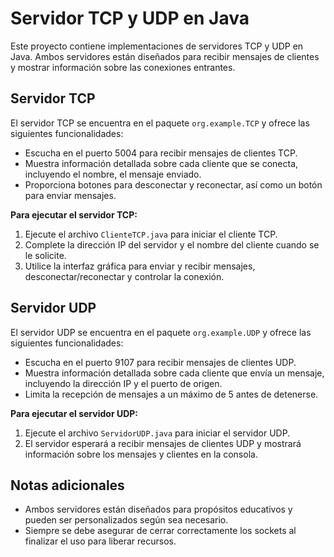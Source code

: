 # Servidor TCP y UDP en Java

Este proyecto contiene implementaciones de servidores TCP y UDP en Java. Ambos servidores están diseñados para recibir mensajes de clientes y mostrar información sobre las conexiones entrantes.

## Servidor TCP

El servidor TCP se encuentra en el paquete `org.example.TCP` y ofrece las siguientes funcionalidades:

- Escucha en el puerto 5004 para recibir mensajes de clientes TCP.
- Muestra información detallada sobre cada cliente que se conecta, incluyendo el nombre, el mensaje enviado.
- Proporciona botones para desconectar y reconectar, así como un botón para enviar mensajes.

**Para ejecutar el servidor TCP:**

1. Ejecute el archivo `ClienteTCP.java` para iniciar el cliente TCP.
2. Complete la dirección IP del servidor y el nombre del cliente cuando se le solicite.
3. Utilice la interfaz gráfica para enviar y recibir mensajes, desconectar/reconectar y controlar la conexión.

## Servidor UDP

El servidor UDP se encuentra en el paquete `org.example.UDP` y ofrece las siguientes funcionalidades:

- Escucha en el puerto 9107 para recibir mensajes de clientes UDP.
- Muestra información detallada sobre cada cliente que envía un mensaje, incluyendo la dirección IP y el puerto de origen.
- Limita la recepción de mensajes a un máximo de 5 antes de detenerse.

**Para ejecutar el servidor UDP:**

1. Ejecute el archivo `ServidorUDP.java` para iniciar el servidor UDP.
2. El servidor esperará a recibir mensajes de clientes UDP y mostrará información sobre los mensajes y clientes en la consola.

## Notas adicionales

- Ambos servidores están diseñados para propósitos educativos y pueden ser personalizados según sea necesario.
- Siempre se debe asegurar de cerrar correctamente los sockets al finalizar el uso para liberar recursos.
